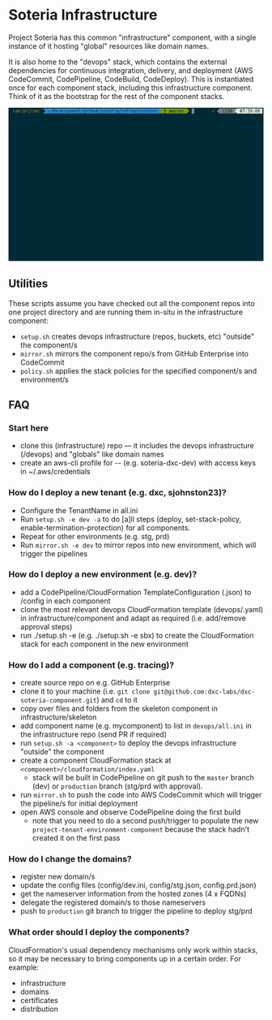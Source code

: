 # Soteria Infrastructure
Project Soteria has this common "infrastructure" component, with a single instance of it hosting "global" resources like domain names.

It is also home to the "devops" stack, which contains the external dependencies for continuous integration, delivery, and deployment (AWS CodeCommit, CodePipeline, CodeBuild, CodeDeploy). This is instantiated once for each component stack, including this infrastructure component. Think of it as the bootstrap for the rest of the component stacks.

![Animated GIF of Setup Process](https://github.com/dxc-labs/dxc-soteria-infrastructure/blob/master/docs/images/soteria-setup.gif?raw=true)

## Utilities
These scripts assume you have checked out all the component repos into one project directory and are running them in-situ in the infrastructure component:

- `setup.sh` creates devops infrastructure (repos, buckets, etc) "outside" the component/s
- `mirror.sh` mirrors the component repo/s from GitHub Enterprise into CodeCommit
- `policy.sh` applies the stack policies for the specified component/s and environment/s

## FAQ

### Start here
- clone this (infrastructure) repo — it includes the devops infrastructure (/devops) and "globals" like domain names
- create an aws-cli profile for <project>-<tenant>-<environment> (e.g. soteria-dxc-dev) with access keys in ~/.aws/credentials

### How do I deploy a new tenant (e.g. dxc, sjohnston23)?
- Configure the TenantName in all.ini
- Run `setup.sh -e dev -a` to do [a]ll steps (deploy, set-stack-policy, enable-termination-protection) for all components.
- Repeat for other environments (e.g. stg, prd)
- Run `mirror.sh -e dev` to mirror repos into new environment, which will trigger the pipelines

### How do I deploy a new environment (e.g. dev)?
- add a CodePipeline/CloudFormation TemplateConfiguration (<env>.json) to /config in each component
- clone the most relevant devops CloudFormation template (devops/<env>.yaml) in infrastructure/component and adapt as required (i.e. add/remove approval steps)
- run ./setup.sh -e <env> (e.g. ./setup.sh -e sbx) to create the CloudFormation stack for each component in the new environment

### How do I add a component (e.g. tracing)?
- create source repo on e.g. GitHub Enterprise
- clone it to your machine (i.e. `git clone git@github.com:dxc-labs/dxc-soteria-component.git`) and `cd` to it
- copy over files and folders from the skeleton component in infrastructure/skeleton
- add component name (e.g. mycomponent) to list in `devops/all.ini` in the infrastructure repo (send PR if required)
- run `setup.sh -a <component>` to deploy the devops infrastructure "outside" the component
- create a component CloudFormation stack at `<component>/cloudformation/index.yaml`
    - stack will be built in CodePipeline on git push to the `master` branch (dev) or `production` branch (stg/prd with approval).
- run `mirror.sh` to push the code into AWS CodeCommit which will trigger the pipeline/s for initial deployment
- open AWS console and observe CodePipeline doing the first build
    - note that you need to do a second push/trigger to populate the new `project-tenant-environment-component` because the stack hadn't created it on the first pass

### How do I change the domains?
- register new domain/s
- update the config files (config/dev.ini, config/stg.json, config.prd.json)
- get the nameserver information from the hosted zones (4 x FQDNs)
- delegate the registered domain/s to those nameservers
- push to `production` git branch to trigger the pipeline to deploy stg/prd

### What order should I deploy the components?
CloudFormation's usual dependency mechanisms only work within stacks, so it may be necessary to bring components up in a certain order. For example:
- infrastructure
- domains
- certificates
- distribution

